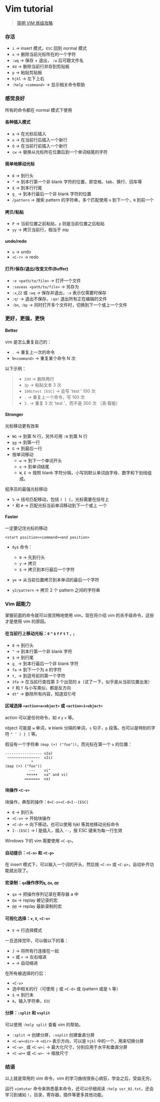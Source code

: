 # Vim tutorial

> [简明 VIM 练级攻略](https://coolshell.cn/articles/5426.html)

### 存活

- `i` -> insert 模式，`ESC` 回到 normal 模式
- `x` -> 删除当前光标所在的一个字符
- `:wq` -> 保存 + 退出， `:w` 后可跟文件名
- `dd` -> 删除当前行并存到剪贴板
- `p` -> 粘贴剪贴板
- `hjkl` -> 左下上右
- `:help <command>` -> 显示相关命令帮助

### 感觉良好

所有的命令都在 normal 模式下使用

#### 各种插入模式

- `a` -> 在光标后插入
- `o` -> 在当前行后插入一个新行
- `O` -> 在当前行前插入一个新行
- `cw` -> 替换从光标所在位置后到一个单词结尾的字符

#### 简单地移动光标

- `0` -> 到行头
- `^` -> 到本行第一个非 blank 字符的位置，即空格、tab、换行、回车等
- `$` -> 到本行行尾
- `g_` -> 到本行最后一个非 blank 字符的位置
- `/pattern` -> 搜索 pattern 的字符串，多个匹配使用 `n` 到下一个，`N` 到前一个

#### 拷贝/粘贴

- `P` -> 当前位置之前粘贴，`p` 则是当前位置之后粘贴
- `yy` -> 拷贝当前行，相当于 `ddp`

#### undo/redo

- `u` -> undo
- `<C-r>` -> redo

#### 打开/保存/退出/改变文件(Buffer)

- `:e <path/to/file>` -> 打开一个文件
- `:saveas <path/to/file>` -> 另存为
- `:x`,`ZZ` 或 `:wq` -> 保存并退出，`:x` 表示仅需要时保存
- `:q!` -> 退出不保存，`:qa!` 退出所有正在编辑的文件
- `:bn`, `:bp` -> 同时打开多个文件时，切换到下一个或上一个文件

### 更好，更强，更快 

#### Better

vim 是怎么重复自己的：

- `.` -> 重复上一次的命令
- `N<command>` -> 重复某个命令 N 次

以下示例：

> - `2dd` -> 删除两行
> - `3p` -> 粘贴文本 3 次
> - `100itest [ESC]` -> 会写 'test ' 100 次
> - `.` -> 重复上一个命令，写 100 次
> - `3.` -> 重复 3 次 'test '，而不是 300 次 （真·智能）

#### Stronger

光标移动更有效率

- `NG` -> 到第 N 行，另外可用 `:N` 到第 N 行
- `gg` -> 到第一行
- `G` -> 到最后一行
- 按单词移动
    - `w` -> 到下一个单词开头
    - `e` -> 到单词结尾
    - `W`, `E` -> 按照 blank 字符分隔，小写则默认单词由字母、数字和下划线组成。

程序员的最强光标移动

- `%` -> 括号匹配移动，包括 `( [ {`，光标需要在括号上
- `*` 和 `#` -> 匹配光标当前单词移动到下一个或上 一个

#### Faster

一定要记住光标的移动

`<start position><command><end position>`

- `0y$` 命令：
    - `0` -> 先到行头
    - `y` -> 拷贝
    - `$` -> 拷贝到本行最后一个字符

- `ye` -> 从当前位置拷贝到本单词的最后一个字符
- `y2/pattern` -> 拷贝 2 个 pattern 之间的字符串

### Vim 超能力

掌握前面的命令就可以很流畅地使用 vim，现在将介绍 vim 的杀手级命令，这些才是使用 vim 的原因。

#### 在当前行上移动光标：`0` `^` `$` `f` `F` `t` `T` `,` `;`

- `0` -> 到行头
- `^` -> 到本行第一个非 blank 字符
- `$` -> 到行尾
- `g_` -> 到本行最后一个非 blank 字符
- `fa` -> 到下一个为 a 的字符
- `t,` -> 到逗号前的第一个字符
- `3fa` -> 在当前行查找第 3 个出现的 a（试了一下，似乎是从当前位置出发）
- `F` 和 `T` 与小写类似，都是反方向
- `dt"` -> 删除所有内容，知道双引号

#### 区域选择 `<action>a<object>` 或 `<action>i<object>`

action 可以是任何命令，如 `d` `y` `v` 等。

object 可能是 `w` 单词，`W` blank 分隔的单词，`s` 句子，`p` 段落。也可以是特别的字符 `" ' ) } ]` 等。

假设有一个字符串 `(map (+) ("foo"))`，而光标在第一个 `o` 的位置：

```text
----------------- v2a)
 ~~~~~~~~~~~~~~~  v2i)
            *    
(map (+) ("foo"))
           ---    vi"
          +++++   va" and vi)
         =======  va)
```

#### 块操作 `<C-v>`

块操作，典型的操作：`0<C-v><C-d>I--[ESC]`
- `0` -> 到行头
- `<C-v>` -> 开始块操作
- `<C-d>` -> 向下移动，也可以使用 hjkl 等其他移动光标命令
- `I--[ESC]` -> I 是插入，插入 `--`，按 ESC 键来为每一行生效

Windows 下的 vim 需要使用 `<C-q>`。

#### 自动提示：`<C-n>` 和 `<C-p>`

在 insert 模式下，可以输入一个词的开头，然后按 `<C-n>` 或 `<C-p>`，自动补齐功能就出现了。

#### 宏录制：`qa`操作序列`q`, `@a`, `@@`

- `qa` -> 把操作序列记录在寄存器 a 中
- `@a` -> replay 被记录的宏
- `@@` -> replay 最新录制的宏

#### 可视化选择：`v`, `V`, `<C-v>`

- `V` -> 行选择模式

一旦选择完毕，可以做以下的事：
 
- `J` -> 将所有行连接在一起
- `<` 或 `>` -> 左右缩进
- `=` -> 自动缩进
 
在所有被选择的行后：
 
- `<C-v>`
- 选中相关的行（可使用 `j` 或 `<C-d>` 或 /pattern 或是 `%` 等）
- `$` -> 到行末
- `A`，输入字符串，`ESC`

#### 分屏：`:split` 和 `vsplit`

可以使用 `:help split` 查看 vim 的帮助。

- `:split` -> 创建分屏，`:vsplit` 创建垂直分屏
- `<C-w><dir>` -> `<dir>` 表示方向，可以是 `hjkl` 中的一个，用来切换分屏 
- `<C-w>_` 或 `<C-w>|` -> 最大化尺寸，分别应用于水平和垂直分屏
- `<C-w>+` 或 `<C-w>-` -> 缩放尺寸

### 结语

以上就是常用的 vim 命令，vim 的学习曲线很丧心病狂，学会之后，受益无穷。

运行 `vimtutor` 命令来熟悉基本命令，还可以仔细阅读 `:help usr_02.txt`，还会学习到诸如 `!`，目录，寄存器，插件等更多其他功能。